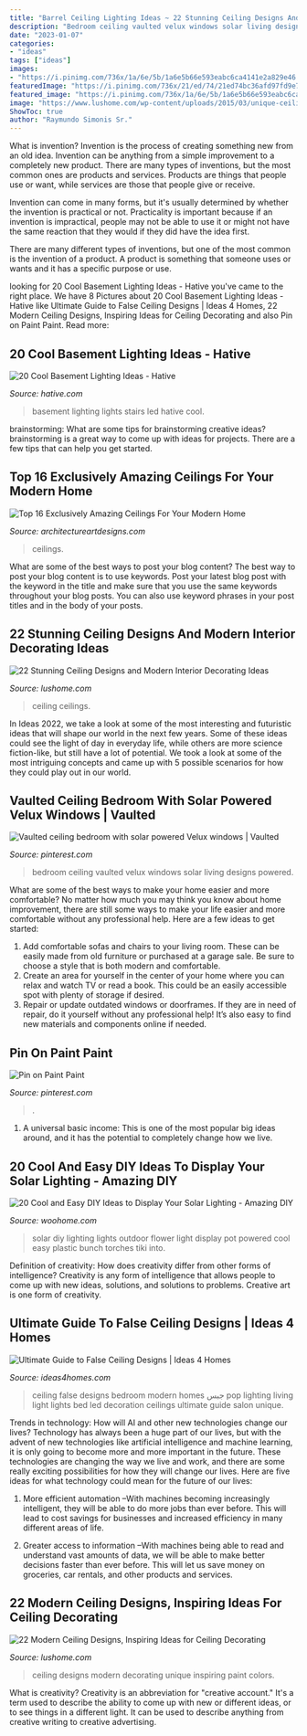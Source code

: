 ```yaml
---
title: "Barrel Ceiling Lighting Ideas ~ 22 Stunning Ceiling Designs And Modern Interior Decorating Ideas"
description: "Bedroom ceiling vaulted velux windows solar living designs powered"
date: "2023-01-07"
categories:
- "ideas"
tags: ["ideas"]
images:
- "https://i.pinimg.com/736x/1a/6e/5b/1a6e5b66e593eabc6ca4141e2a829e46.jpg"
featuredImage: "https://i.pinimg.com/736x/21/ed/74/21ed74bc36afd97fd9e75a2d70512752.jpg"
featured_image: "https://i.pinimg.com/736x/1a/6e/5b/1a6e5b66e593eabc6ca4141e2a829e46.jpg"
image: "https://www.lushome.com/wp-content/uploads/2015/03/unique-ceiling-designs-decorating-ideas-20.jpg"
ShowToc: true
author: "Raymundo Simonis Sr."
---
```



What is invention?
Invention is the process of creating something new from an old idea. Invention can be anything from a simple improvement to a completely new product. 
There are many types of inventions, but the most common ones are products and services. Products are things that people use or want, while services are those that people give or receive. 

Invention can come in many forms, but it's usually determined by whether the invention is practical or not. Practicality is important because if an invention is impractical, people may not be able to use it or might not have the same reaction that they would if they did have the idea first. 

There are many different types of inventions, but one of the most common is the invention of a product. A product is something that someone uses or wants and it has a specific purpose or use.

	

		
looking for 20 Cool Basement Lighting Ideas - Hative you've came to the right place. We have 8 Pictures about 20 Cool Basement Lighting Ideas - Hative like Ultimate Guide to False Ceiling Designs | Ideas 4 Homes, 22 Modern Ceiling Designs, Inspiring Ideas for Ceiling Decorating and also Pin on Paint Paint. Read more:
		
    
## 20 Cool Basement Lighting Ideas - Hative

<img loading=lazy src="https://hative.com/wp-content/uploads/2014/05/basement-lighting-ideas/11-white-stairs-with-led-lights.jpg" onerror="this.onerror=null;this.src='https://tse2.mm.bing.net/th?id=OIP.jrxayhIWFzstk870tf1PPQHaJ4&amp;pid=15.1';" alt="20 Cool Basement Lighting Ideas - Hative">

_Source: hative.com_

>basement lighting lights stairs led hative cool. 

	

brainstorming: What are some tips for brainstorming creative ideas?
brainstorming is a great way to come up with ideas for projects. There are a few tips that can help you get started.

    
## Top 16 Exclusively Amazing Ceilings For Your Modern Home

<img loading=lazy src="https://www.architectureartdesigns.com/wp-content/uploads/2015/10/541.jpg" onerror="this.onerror=null;this.src='https://tse2.mm.bing.net/th?id=OIP.9Are0gPuk0myqOvFzs2QtQHaFV&amp;pid=15.1';" alt="Top 16 Exclusively Amazing Ceilings For Your Modern Home">

_Source: architectureartdesigns.com_

>ceilings. 

	

What are some of the best ways to post your blog content?
The best way to post your blog content is to use keywords. Post your latest blog post with the keyword in the title and make sure that you use the same keywords throughout your blog posts. You can also use keyword phrases in your post titles and in the body of your posts.

    
## 22 Stunning Ceiling Designs And Modern Interior Decorating Ideas

<img loading=lazy src="https://www.lushome.com/wp-content/uploads/2015/03/modern-ceiling-designs-home-interiors-8.jpg" onerror="this.onerror=null;this.src='https://tse4.mm.bing.net/th?id=OIP.-nw0G4oHIxFATibVGqYTTwAAAA&amp;pid=15.1';" alt="22 Stunning Ceiling Designs and Modern Interior Decorating Ideas">

_Source: lushome.com_

>ceiling ceilings. 

	

In Ideas 2022, we take a look at some of the most interesting and futuristic ideas that will shape our world in the next few years. Some of these ideas could see the light of day in everyday life, while others are more science fiction-like, but still have a lot of potential. We took a look at some of the most intriguing concepts and came up with 5 possible scenarios for how they could play out in our world.

    
## Vaulted Ceiling Bedroom With Solar Powered Velux Windows | Vaulted

<img loading=lazy src="https://i.pinimg.com/736x/1a/6e/5b/1a6e5b66e593eabc6ca4141e2a829e46.jpg" onerror="this.onerror=null;this.src='https://tse3.mm.bing.net/th?id=OIP.OTfJjcWSRgrebVxJ1Zh50wHaJ3&amp;pid=15.1';" alt="Vaulted ceiling bedroom with solar powered Velux windows | Vaulted">

_Source: pinterest.com_

>bedroom ceiling vaulted velux windows solar living designs powered. 

	

What are some of the best ways to make your home easier and more comfortable?
No matter how much you may think you know about home improvement, there are still some ways to make your life easier and more comfortable without any professional help. Here are a few ideas to get started: 
1) Add comfortable sofas and chairs to your living room. These can be easily made from old furniture or purchased at a garage sale. Be sure to choose a style that is both modern and comfortable. 
2) Create an area for yourself in the center of your home where you can relax and watch TV or read a book. This could be an easily accessible spot with plenty of storage if desired. 
3) Repair or update outdated windows or doorframes. If they are in need of repair, do it yourself without any professional help! It’s also easy to find new materials and components online if needed.

    
## Pin On Paint Paint

<img loading=lazy src="https://i.pinimg.com/736x/21/ed/74/21ed74bc36afd97fd9e75a2d70512752.jpg" onerror="this.onerror=null;this.src='https://tse3.mm.bing.net/th?id=OIP.LocO6nJjKwLBAmXjvZHEpQAAAA&amp;pid=15.1';" alt="Pin on Paint Paint">

_Source: pinterest.com_

>. 

	

1. A universal basic income: This is one of the most popular big ideas around, and it has the potential to completely change how we live.

    
## 20 Cool And Easy DIY Ideas To Display Your Solar Lighting - Amazing DIY

<img loading=lazy src="http://www.woohome.com/wp-content/uploads/2017/11/diy-outdoor-solar-lights-idea-13.jpg" onerror="this.onerror=null;this.src='https://tse1.mm.bing.net/th?id=OIP.Gx1cCPQf2wtTWGI1BU2NNAHaN0&amp;pid=15.1';" alt="20 Cool and Easy DIY Ideas to Display Your Solar Lighting - Amazing DIY">

_Source: woohome.com_

>solar diy lighting lights outdoor flower light display pot powered cool easy plastic bunch torches tiki into. 

	

Definition of creativity: How does creativity differ from other forms of intelligence?
Creativity is any form of intelligence that allows people to come up with new ideas, solutions, and solutions to problems. Creative art is one form of creativity.

    
## Ultimate Guide To False Ceiling Designs | Ideas 4 Homes

<img loading=lazy src="http://www.ideas4homes.com/wp-content/uploads/2015/09/Innovative-False-Ceiling-Designs-for-Modern-Bedroom-with-Oak-Bed-and-White-Bedding-near-Teak-Desk.jpg" onerror="this.onerror=null;this.src='https://tse3.mm.bing.net/th?id=OIP.BjxsyQj4x5hVqiq2AUp0KAHaFe&amp;pid=15.1';" alt="Ultimate Guide to False Ceiling Designs | Ideas 4 Homes">

_Source: ideas4homes.com_

>ceiling false designs bedroom modern homes جبس pop lighting living light lights bed led decoration ceilings ultimate guide salon unique. 

	

Trends in technology: How will AI and other new technologies change our lives?
Technology has always been a huge part of our lives, but with the advent of new technologies like artificial intelligence and machine learning, it is only going to become more and more important in the future. These technologies are changing the way we live and work, and there are some really exciting possibilities for how they will change our lives. Here are five ideas for what technology could mean for the future of our lives:
1. More efficient automation –With machines becoming increasingly intelligent, they will be able to do more jobs than ever before. This will lead to cost savings for businesses and increased efficiency in many different areas of life.

2. Greater access to information –With machines being able to read and understand vast amounts of data, we will be able to make better decisions faster than ever before. This will let us save money on groceries, car rentals, and other products and services.

    
## 22 Modern Ceiling Designs, Inspiring Ideas For Ceiling Decorating

<img loading=lazy src="https://www.lushome.com/wp-content/uploads/2015/03/unique-ceiling-designs-decorating-ideas-20.jpg" onerror="this.onerror=null;this.src='https://tse1.mm.bing.net/th?id=OIP.canrquTmTiKMgpJQTp-kQwHaF7&amp;pid=15.1';" alt="22 Modern Ceiling Designs, Inspiring Ideas for Ceiling Decorating">

_Source: lushome.com_

>ceiling designs modern decorating unique inspiring paint colors. 

	

What is creativity?
Creativity is an abbreviation for "creative account." It's a term used to describe the ability to come up with new or different ideas, or to see things in a different light. It can be used to describe anything from creative writing to creative advertising.

